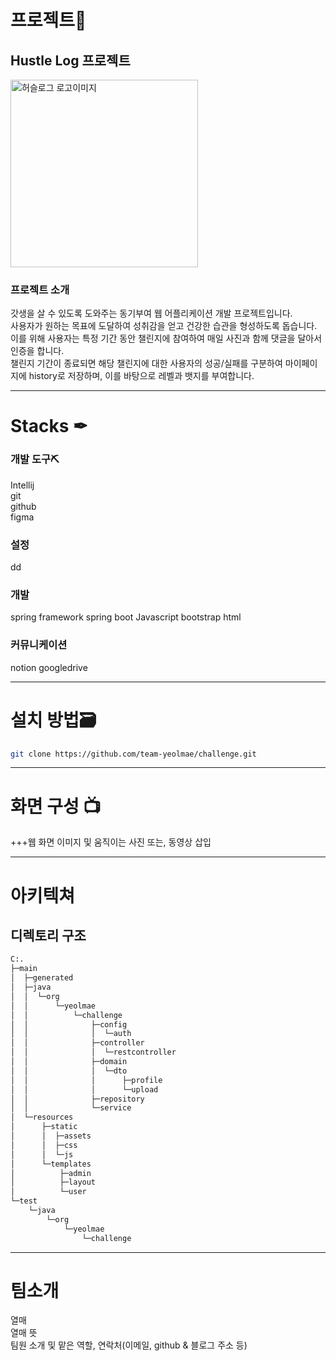 # 프로젝트📒
## Hustle Log 프로젝트
<img src="https://github.com/team-yeolmae/rkfka/assets/159969610/3bd30902-a447-4595-8306-dc29dff30f18" width="300px" alt="허슬로그 로고이미지"/>
<br/>
<!-- ![허슬로그_로고이미지](https://github.com/team-yeolmae/rkfka/assets/159969610/3bd30902-a447-4595-8306-dc29dff30f18) -->



### 프로젝트 소개
갓생을 살 수 있도록 도와주는 동기부여 웹 어플리케이션 개발 프로젝트입니다.
<br>
사용자가 원하는 목표에 도달하여 성취감을 얻고 건강한 습관을 형성하도록 돕습니다.
<br>
이를 위해 사용자는 특정 기간 동안 챌린지에 참여하여 매일 사진과 함께 댓글을 달아서 인증을 합니다.
<br>
챌린지 기간이 종료되면 해당 챌린지에 대한 사용자의 성공/실패를 구분하여 마이페이지에 history로 저장하며, 이를 바탕으로 레벨과 뱃지를 부여합니다.



***
# Stacks ✒
### 개발 도구⛏️
Intellij
<br>
git
<br>
github
<br>
figma

### 설정
dd

### 개발
spring framework spring boot Javascript bootstrap html

### 커뮤니케이션
notion googledrive

***

# 설치 방법🗃️
```bash
git clone https://github.com/team-yeolmae/challenge.git
```
***
# 화면 구성 📺
+++웹 화면 이미지 및 움직이는 사진 또는, 동영상 삽입
***
# 아키텍쳐
## 디렉토리 구조
```bash
C:.                                  
├─main                               
│  ├─generated                       
│  ├─java                            
│  │  └─org                          
│  │      └─yeolmae                  
│  │          └─challenge            
│  │              ├─config           
│  │              │  └─auth          
│  │              ├─controller       
│  │              │  └─restcontroller
│  │              ├─domain           
│  │              │  └─dto           
│  │              │      ├─profile   
│  │              │      └─upload
│  │              ├─repository
│  │              └─service
│  └─resources
│      ├─static
│      │  ├─assets
│      │  ├─css
│      │  └─js
│      └─templates
│          ├─admin
│          ├─layout
│          └─user
└─test
    └─java
        └─org
            └─yeolmae
                └─challenge
```
***
# 팀소개
열매
<br>
열매 뜻
<br>
팀원 소개 및 맡은 역할, 연락처(이메일, github & 블로그 주소 등)
